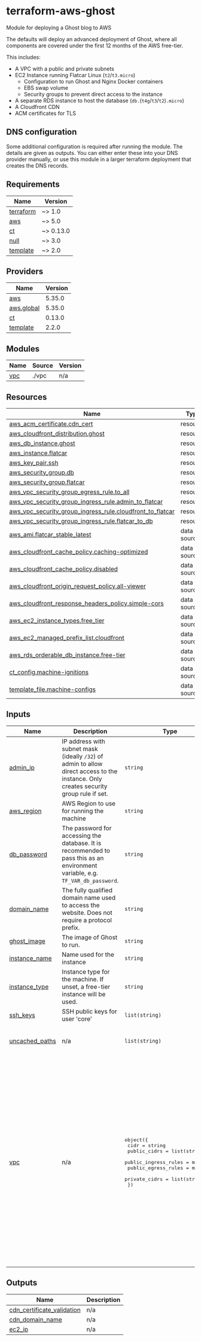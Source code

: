 # terraform-aws-ghost
Module for deploying a Ghost blog to AWS

The defaults will deploy an advanced deployment of Ghost, where all components are covered under the first 12 months of the AWS free-tier.

This includes:
- A VPC with a public and private subnets
- EC2 Instance running Flatcar Linux (`t2`/`t3.micro`)
  - Configuration to run Ghost and Nginx Docker containers
  - EBS swap volume
  - Security groups to prevent direct access to the instance
- A separate RDS instance to host the database (`db.`(`t4g`/`t3`/`t2`)`.micro`)
- A Cloudfront CDN
- ACM certificates for TLS


## DNS configuration 
Some additional configuration is required after running the module. The details are given as outputs. You can either enter these into your DNS provider manually, or use this module in a larger terraform deployment that creates the DNS records.

<!-- BEGINNING OF PRE-COMMIT-TERRAFORM DOCS HOOK -->
## Requirements

| Name | Version |
|------|---------|
| <a name="requirement_terraform"></a> [terraform](#requirement\_terraform) | ~> 1.0 |
| <a name="requirement_aws"></a> [aws](#requirement\_aws) | ~> 5.0 |
| <a name="requirement_ct"></a> [ct](#requirement\_ct) | ~> 0.13.0 |
| <a name="requirement_null"></a> [null](#requirement\_null) | ~> 3.0 |
| <a name="requirement_template"></a> [template](#requirement\_template) | ~> 2.0 |

## Providers

| Name | Version |
|------|---------|
| <a name="provider_aws"></a> [aws](#provider\_aws) | 5.35.0 |
| <a name="provider_aws.global"></a> [aws.global](#provider\_aws.global) | 5.35.0 |
| <a name="provider_ct"></a> [ct](#provider\_ct) | 0.13.0 |
| <a name="provider_template"></a> [template](#provider\_template) | 2.2.0 |

## Modules

| Name | Source | Version |
|------|--------|---------|
| <a name="module_vpc"></a> [vpc](#module\_vpc) | ./vpc | n/a |

## Resources

| Name | Type |
|------|------|
| [aws_acm_certificate.cdn_cert](https://registry.terraform.io/providers/hashicorp/aws/latest/docs/resources/acm_certificate) | resource |
| [aws_cloudfront_distribution.ghost](https://registry.terraform.io/providers/hashicorp/aws/latest/docs/resources/cloudfront_distribution) | resource |
| [aws_db_instance.ghost](https://registry.terraform.io/providers/hashicorp/aws/latest/docs/resources/db_instance) | resource |
| [aws_instance.flatcar](https://registry.terraform.io/providers/hashicorp/aws/latest/docs/resources/instance) | resource |
| [aws_key_pair.ssh](https://registry.terraform.io/providers/hashicorp/aws/latest/docs/resources/key_pair) | resource |
| [aws_security_group.db](https://registry.terraform.io/providers/hashicorp/aws/latest/docs/resources/security_group) | resource |
| [aws_security_group.flatcar](https://registry.terraform.io/providers/hashicorp/aws/latest/docs/resources/security_group) | resource |
| [aws_vpc_security_group_egress_rule.to_all](https://registry.terraform.io/providers/hashicorp/aws/latest/docs/resources/vpc_security_group_egress_rule) | resource |
| [aws_vpc_security_group_ingress_rule.admin_to_flatcar](https://registry.terraform.io/providers/hashicorp/aws/latest/docs/resources/vpc_security_group_ingress_rule) | resource |
| [aws_vpc_security_group_ingress_rule.cloudfront_to_flatcar](https://registry.terraform.io/providers/hashicorp/aws/latest/docs/resources/vpc_security_group_ingress_rule) | resource |
| [aws_vpc_security_group_ingress_rule.flatcar_to_db](https://registry.terraform.io/providers/hashicorp/aws/latest/docs/resources/vpc_security_group_ingress_rule) | resource |
| [aws_ami.flatcar_stable_latest](https://registry.terraform.io/providers/hashicorp/aws/latest/docs/data-sources/ami) | data source |
| [aws_cloudfront_cache_policy.caching-optimized](https://registry.terraform.io/providers/hashicorp/aws/latest/docs/data-sources/cloudfront_cache_policy) | data source |
| [aws_cloudfront_cache_policy.disabled](https://registry.terraform.io/providers/hashicorp/aws/latest/docs/data-sources/cloudfront_cache_policy) | data source |
| [aws_cloudfront_origin_request_policy.all-viewer](https://registry.terraform.io/providers/hashicorp/aws/latest/docs/data-sources/cloudfront_origin_request_policy) | data source |
| [aws_cloudfront_response_headers_policy.simple-cors](https://registry.terraform.io/providers/hashicorp/aws/latest/docs/data-sources/cloudfront_response_headers_policy) | data source |
| [aws_ec2_instance_types.free_tier](https://registry.terraform.io/providers/hashicorp/aws/latest/docs/data-sources/ec2_instance_types) | data source |
| [aws_ec2_managed_prefix_list.cloudfront](https://registry.terraform.io/providers/hashicorp/aws/latest/docs/data-sources/ec2_managed_prefix_list) | data source |
| [aws_rds_orderable_db_instance.free-tier](https://registry.terraform.io/providers/hashicorp/aws/latest/docs/data-sources/rds_orderable_db_instance) | data source |
| [ct_config.machine-ignitions](https://registry.terraform.io/providers/poseidon/ct/latest/docs/data-sources/config) | data source |
| [template_file.machine-configs](https://registry.terraform.io/providers/hashicorp/template/latest/docs/data-sources/file) | data source |

## Inputs

| Name | Description | Type | Default | Required |
|------|-------------|------|---------|:--------:|
| <a name="input_admin_ip"></a> [admin\_ip](#input\_admin\_ip) | IP address with subnet mask (ideally `/32`) of admin to allow direct access to the instance. Only creates security group rule if set. | `string` | `null` | no |
| <a name="input_aws_region"></a> [aws\_region](#input\_aws\_region) | AWS Region to use for running the machine | `string` | n/a | yes |
| <a name="input_db_password"></a> [db\_password](#input\_db\_password) | The password for accessing the database. It is recommended to pass this as an environment variable, e.g. `TF_VAR_db_password`. | `string` | n/a | yes |
| <a name="input_domain_name"></a> [domain\_name](#input\_domain\_name) | The fully qualified domain name used to access the website. Does not require a protocol prefix. | `string` | n/a | yes |
| <a name="input_ghost_image"></a> [ghost\_image](#input\_ghost\_image) | The image of Ghost to run. | `string` | n/a | yes |
| <a name="input_instance_name"></a> [instance\_name](#input\_instance\_name) | Name used for the instance | `string` | `"Ghost"` | no |
| <a name="input_instance_type"></a> [instance\_type](#input\_instance\_type) | Instance type for the machine. If unset, a free-tier instance will be used. | `string` | `null` | no |
| <a name="input_ssh_keys"></a> [ssh\_keys](#input\_ssh\_keys) | SSH public keys for user 'core' | `list(string)` | n/a | yes |
| <a name="input_uncached_paths"></a> [uncached\_paths](#input\_uncached\_paths) | n/a | `list(string)` | <pre>[<br>  "/ghost/*",<br>  "/members/*"<br>]</pre> | no |
| <a name="input_vpc"></a> [vpc](#input\_vpc) | n/a | <pre>object({<br>    cidr                 = string<br>    public_cidrs         = list(string)<br>    public_ingress_rules = map(any)<br>    public_egress_rules  = map(any)<br>    private_cidrs        = list(string)<br>  })</pre> | <pre>{<br>  "cidr": "10.0.0.0/16",<br>  "private_cidrs": [<br>    "10.0.100.0/24",<br>    "10.0.102.0/24"<br>  ],<br>  "public_cidrs": [<br>    "10.0.0.0/24",<br>    "10.0.2.0/24"<br>  ],<br>  "public_egress_rules": {<br>    "Allow All": {<br>      "cidr_ipv4": "0.0.0.0/0"<br>    }<br>  },<br>  "public_ingress_rules": {<br>    "HTTP": {<br>      "cidr_ipv4": "0.0.0.0/0",<br>      "from_port": 80,<br>      "ip_protocol": "TCP"<br>    },<br>    "HTTPS": {<br>      "cidr_ipv4": "0.0.0.0/0",<br>      "from_port": 443,<br>      "ip_protocol": "TCP"<br>    }<br>  }<br>}</pre> | no |

## Outputs

| Name | Description |
|------|-------------|
| <a name="output_cdn_certificate_validation"></a> [cdn\_certificate\_validation](#output\_cdn\_certificate\_validation) | n/a |
| <a name="output_cdn_domain_name"></a> [cdn\_domain\_name](#output\_cdn\_domain\_name) | n/a |
| <a name="output_ec2_ip"></a> [ec2\_ip](#output\_ec2\_ip) | n/a |
<!-- END OF PRE-COMMIT-TERRAFORM DOCS HOOK -->
